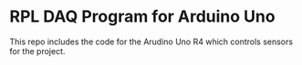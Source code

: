 # RPL DAQ Program for Arduino Uno
This repo includes the code for the Arudino Uno R4 which controls sensors for the project.
